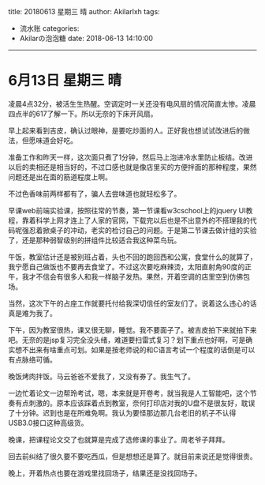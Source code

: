 title: 20180613 星期三 晴
author: Akilarlxh
tags:
  - 流水账
categories:
  - Akilarの泡泡糖
date: 2018-06-13 14:10:00
---
 # 6月13日 星期三 晴
 
凌晨4点32分，被活生生热醒。空调定时一关还没有电风扇的情况简直太惨。凌晨四点半的617了解一下。所以无奈的下床开风扇。

早上起来看到吉皮，确认过眼神，是要吃炒面的人。正好我也想试试改进后的做法，但愿味道会好吃。

准备工作和昨天一样，这次面只煮了1分钟，然后马上泡进冷水里防止板结。改进以后的卖相还是相当好的，不过口感也就是像店里买的方便拌面的那种程度，果然问题还是出在面的筋道程度上啊。

不过色香味前两样都有了，骗人去尝味道也就轻松多了。

早课web前端实验课，按照往常的节奏，第一节课看w3cschool上的jquery UI教程，靠着科学上网才连上了人家的官网，下载完以后也是不出意外的不搭理我的代码呢强忍着掀桌子的冲动，老实的检讨自己的问题。于是第二节课去做计组的实验了，还是那种弱智级别的拼组件比较适合我这种菜鸟玩。

午饭，教室估计还是被别班占着，头也不回的跑回西和公寓，食堂什么的就算了，我宁愿自己做饭也不要再去食堂了。不过这次要吃麻辣烫，太阳直射角90度的正午，我才不信会有很多人和我一样脑子发热。果然，开着空调的店里空到仿佛包场。

当然，这次下午的占座工作就要托付给我深切信任的室友们了。说着这么违心的话真是难为我了。

下午，因为教室很热，课又很无聊，睡觉。我不要面子了。被吉皮拍下来就拍下来吧。无奈的是jsp复习完全没头绪，难道要扫雷式复习？划下重点也好啊，可是确实想不出来有啥重点可划。如果是按老师说的和C语言考试一个程度的话倒是可以有点脉络可循。

晚饭烤肉拌饭。马云爸爸不爱我了，又没有券了。我生气了。

一边忙着论文一边帮玲考试，嗯，本来就是开卷考，就当我是人工智能吧，这个节奏有点刺激的。原本应该踩着点到教室，奈何打印店对我的U盘不是很友好，耽误了十分钟。迟到也是在所难免啊。我认为要怪那边那几台老旧的机子不认得USB3.0接口这种高级货。

晚课，把课程论文交了也就算是完成了选修课的事业了。周老爷子拜拜。

回去前纠结了很久要不要吃西瓜，但是想想还是算了。就目前来说还是觉得很贵。

晚上，开着热点也要在游戏里找回场子，结果还是没找回场子。
